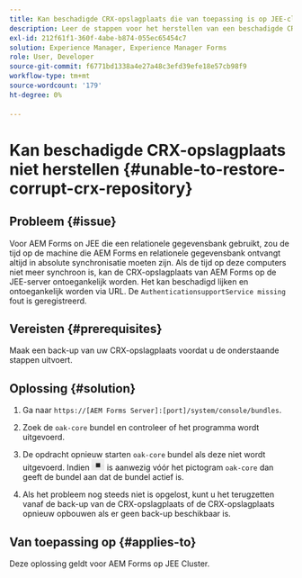 ```yaml
---
title: Kan beschadigde CRX-opslagplaats die van toepassing is op JEE-clusterserver niet herstellen
description: Leer de stappen voor het herstellen van een beschadigde CRX-opslagplaats.
exl-id: 212f61f1-360f-4abe-b874-055ec65454c7
solution: Experience Manager, Experience Manager Forms
role: User, Developer
source-git-commit: f6771bd1338a4e27a48c3efd39efe18e57cb98f9
workflow-type: tm+mt
source-wordcount: '179'
ht-degree: 0%

---
```


# Kan beschadigde CRX-opslagplaats niet herstellen {#unable-to-restore-corrupt-crx-repository}

## Probleem {#issue}

Voor AEM Forms on JEE die een relationele gegevensbank gebruikt, zou de tijd op de machine die AEM Forms en relationele gegevensbank ontvangt altijd in absolute synchronisatie moeten zijn. Als de tijd op deze computers niet meer synchroon is, kan de CRX-opslagplaats van AEM Forms op de JEE-server ontoegankelijk worden. Het kan beschadigd lijken en ontoegankelijk worden via URL. De `AuthenticationsupportService missing` fout is geregistreerd.

## Vereisten {#prerequisites}

Maak een back-up van uw CRX-opslagplaats voordat u de onderstaande stappen uitvoert.

## Oplossing {#solution}

1. Ga naar  `https://[AEM Forms Server]:[port]/system/console/bundles`.

1. Zoek de `oak-core` bundel en controleer of het programma wordt uitgevoerd.

1. De opdracht opnieuw starten `oak-core` bundel als deze niet wordt uitgevoerd. Indien  ![De knop Pauzeren](/help/forms/using/assets/stop.png) is aanwezig vóór het pictogram `oak-core` dan geeft de bundel aan dat de bundel actief is.

1. Als het probleem nog steeds niet is opgelost, kunt u het terugzetten vanaf de back-up van de CRX-opslagplaats of de CRX-opslagplaats opnieuw opbouwen als er geen back-up beschikbaar is.


## Van toepassing op {#applies-to}

Deze oplossing geldt voor AEM Forms op JEE Cluster.
